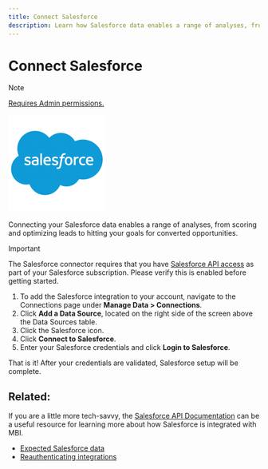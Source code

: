 ```yaml
---
title: Connect Salesforce
description: Learn how Salesforce data enables a range of analyses, from scoring and optimizing leads to hitting your goals for converted opportunities.
---
```

# Connect Salesforce

>[!NOTE]
>
>[Requires Admin permissions.](../../../administrator/user-management/user-management.md)

![](../../../assets/Salesforce_Logo.png)

Connecting your Salesforce data enables a range of analyses, from scoring and optimizing leads to hitting your goals for converted opportunities.

>[!IMPORTANT]
>
>The Salesforce connector requires that you have [Salesforce API access](../integrations/salesforce.md) as part of your Salesforce subscription. Please verify this is enabled before getting started.

1. To add the Salesforce integration to your account, navigate to the Connections page under **Manage Data > Connections**.
1. Click **Add a Data Source**, located on the right side of the screen above the Data Sources table.
1. Click the Salesforce icon.
1. Click **Connect to Salesforce**.
1. Enter your Salesforce credentials and click **Login to Salesforce**.

That is it! After your credentials are validated, Salesforce setup will be complete.

## Related:

If you are a little more tech-savvy, the [Salesforce API Documentation](https://developer.salesforce.com/docs/atlas.en-us.api_rest.meta/api_rest/intro_what_is_rest_api.htm) can be a useful resource for learning more about how Salesforce is integrated with MBI.

* [Expected Salesforce data](../integrations/salesforce-data.md)
* [Reauthenticating integrations](https://support.magento.com/hc/en-us/articles/360016733151)
